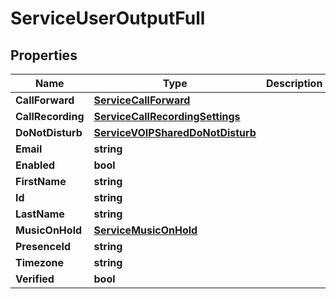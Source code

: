 

# ServiceUserOutputFull


## Properties

| Name | Type | Description | Notes |
|------------ | ------------- | ------------- | -------------|
|**CallForward** | [**ServiceCallForward**](ServiceCallForward.md) |  |  [optional] |
|**CallRecording** | [**ServiceCallRecordingSettings**](ServiceCallRecordingSettings.md) |  |  [optional] |
|**DoNotDisturb** | [**ServiceVOIPSharedDoNotDisturb**](ServiceVOIPSharedDoNotDisturb.md) |  |  [optional] |
|**Email** | **string** |  |  [optional] |
|**Enabled** | **bool** |  |  [optional] |
|**FirstName** | **string** |  |  [optional] |
|**Id** | **string** |  |  [optional] |
|**LastName** | **string** |  |  [optional] |
|**MusicOnHold** | [**ServiceMusicOnHold**](ServiceMusicOnHold.md) |  |  [optional] |
|**PresenceId** | **string** |  |  [optional] |
|**Timezone** | **string** |  |  [optional] |
|**Verified** | **bool** |  |  [optional] |



